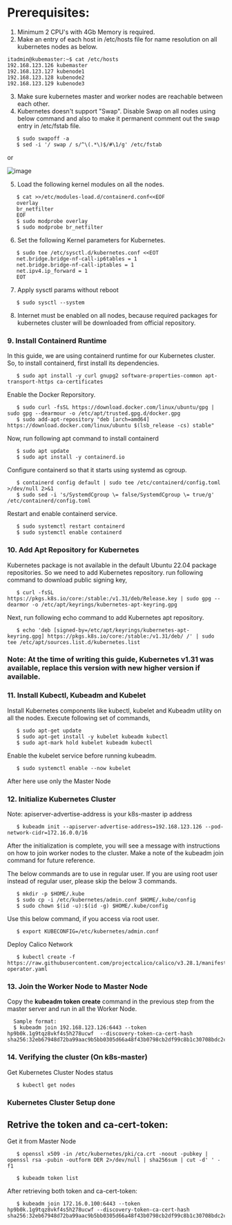 # Prerequisites:
1. Minimum 2 CPU's with 4Gb Memory is required.
2. Make an entry of each host in /etc/hosts file for name resolution on all kubernetes nodes as below.

```
itadmin@kubemaster:~$ cat /etc/hosts
192.168.123.126 kubemaster
192.168.123.127 kubenode1
192.168.123.128 kubenode2
192.168.123.129 kubenode3
```

3. Make sure kubernetes master and worker nodes are reachable between each other.
4. Kubernetes doesn't support "Swap". Disable Swap on all nodes using below command and also to make it permanent comment out the swap entry in /etc/fstab file.

```
   $ sudo swapoff -a
   $ sed -i '/ swap / s/^\(.*\)$/#\1/g' /etc/fstab
```
   or
   
   ![image](https://github.com/user-attachments/assets/df752cfb-58ba-44ec-9d6a-c3c0eb77440e)

5. Load the following kernel modules on all the nodes.
```
   $ cat >>/etc/modules-load.d/containerd.conf<<EOF
   overlay
   br_netfilter
   EOF
   $ sudo modprobe overlay
   $ sudo modprobe br_netfilter
```
6. Set the following Kernel parameters for Kubernetes.
```
   $ sudo tee /etc/sysctl.d/kubernetes.conf <<EOT
   net.bridge.bridge-nf-call-ip6tables = 1
   net.bridge.bridge-nf-call-iptables = 1
   net.ipv4.ip_forward = 1
   EOT
```

7. Apply sysctl params without reboot
```
   $ sudo sysctl --system
```
8. Internet must be enabled on all nodes, because required packages for kubernetes cluster will be downloaded from official repository.
### 9. Install Containerd Runtime
   In this guide, we are using containerd runtime for our Kubernetes cluster. So, to install containerd, first install its dependencies.
```
   $ sudo apt install -y curl gnupg2 software-properties-common apt-transport-https ca-certificates
```

Enable the Docker Reporsitory.
```
   $ sudo curl -fsSL https://download.docker.com/linux/ubuntu/gpg | sudo gpg --dearmour -o /etc/apt/trusted.gpg.d/docker.gpg
   $ sudo add-apt-repository "deb [arch=amd64] https://download.docker.com/linux/ubuntu $(lsb_release -cs) stable"
```
Now, run following apt command to install containerd
```
   $ sudo apt update
   $ sudo apt install -y containerd.io
```
Configure containerd so that it starts using systemd as cgroup.
```
   $ containerd config default | sudo tee /etc/containerd/config.toml >/dev/null 2>&1
   $ sudo sed -i 's/SystemdCgroup \= false/SystemdCgroup \= true/g' /etc/containerd/config.toml
```
Restart and enable containerd service.
```
   $ sudo systemctl restart containerd
   $ sudo systemctl enable containerd
```

### 10. Add Apt Repository for Kubernetes
   Kubernetes package is not available in the default Ubuntu 22.04 package repositories. So we need to add Kubernetes repository. run following command to download public signing key,
```
   $ curl -fsSL https://pkgs.k8s.io/core:/stable:/v1.31/deb/Release.key | sudo gpg --dearmor -o /etc/apt/keyrings/kubernetes-apt-keyring.gpg
```
Next, run following echo command to add Kubernetes apt repository.
```
   $ echo 'deb [signed-by=/etc/apt/keyrings/kubernetes-apt-keyring.gpg] https://pkgs.k8s.io/core:/stable:/v1.31/deb/ /' | sudo tee /etc/apt/sources.list.d/kubernetes.list
```
### Note: At the time of writing this guide, Kubernetes v1.31 was available, replace this version with new higher version if available.

### 11. Install Kubectl, Kubeadm and Kubelet
Install Kubernetes components like kubectl, kubelet and Kubeadm utility on all the nodes. Execute following set of commands,
```
   $ sudo apt-get update
   $ sudo apt-get install -y kubelet kubeadm kubectl
   $ sudo apt-mark hold kubelet kubeadm kubectl
```
Enable the kubelet service before running kubeadm.
```
   $ sudo systemctl enable --now kubelet
```
After here use only the Master Node
### 12. Initialize Kubernetes Cluster
Note: apiserver-advertise-address is your k8s-master ip address
```
   $ kubeadm init --apiserver-advertise-address=192.168.123.126 --pod-network-cidr=172.16.0.0/16
```
   After the initialization is complete, you will see a message with instructions on how to join worker nodes to the cluster. Make a note of the kubeadm join command for future reference.

The below commands are to use in regular user. If you are using root user instead of regular user, please skip the below 3 commands.
```
   $ mkdir -p $HOME/.kube
   $ sudo cp -i /etc/kubernetes/admin.conf $HOME/.kube/config
   $ sudo chown $(id -u):$(id -g) $HOME/.kube/config
```
Use this below command, if you access via root user.
```
   $ export KUBECONFIG=/etc/kubernetes/admin.conf
```
Deploy Calico Network
```
   $ kubectl create -f https://raw.githubusercontent.com/projectcalico/calico/v3.28.1/manifests/tigera-operator.yaml
```
### 13. Join the Worker Node to Master Node
Copy the __kubeadm token create__ command in the previous step from the master server and run in all the Worker Node.

```
  Sample format:
  $ kubeadm join 192.168.123.126:6443 --token hp9b0k.1g9tqz8vkf4s5h278ucwf  --discovery-token-ca-cert-hash sha256:32eb67948d72ba99aac9b5bb0305d66a48f43b0798cb2df99c8b1c30708bdc2cased24sf
```
### 14. Verifying the cluster (On k8s-master)
Get Kubernetes Cluster Nodes status
```
   $ kubectl get nodes
```
### __Kubernetes Cluster Setup done__

## Retrive the token and ca-cert-token:
Get it from Master Node
```
   $ openssl x509 -in /etc/kubernetes/pki/ca.crt -noout -pubkey | openssl rsa -pubin -outform DER 2>/dev/null | sha256sum | cut -d' ' -f1
```
```
   $ kubeadm token list
```
After retrieving both token and ca-cert-token:
```
   $ kubeadm join 172.16.0.100:6443 --token hp9b0k.1g9tqz8vkf4s5h278ucwf --discovery-token-ca-cert-hash sha256:32eb67948d72ba99aac9b5bb0305d66a48f43b0798cb2df99c8b1c30708bdc2cased24sf
```
